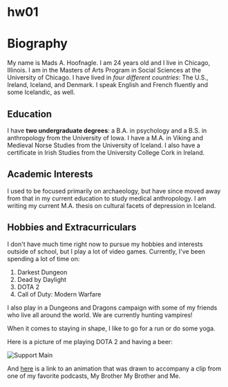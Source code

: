 # hw01

# Biography

My name is Mads A. Hoofnagle. I am 24 years old and I live in Chicago, Illinois. I am in the Masters of Arts Program in Social Sciences at the University of Chicago. I have lived in *four different countries*: The U.S., Ireland, Iceland, and Denmark. I speak English and French fluently and some Icelandic, as well. 

## Education

I have **two undergraduate degrees**: a B.A. in psychology and a B.S. in anthropology from the University of Iowa. I have a M.A. in Viking and Medieval Norse Studies from the University of Iceland. I also have a certificate in Irish Studies from the University College Cork in Ireland. 

## Academic Interests

I used to be focused primarily on archaeology, but have since moved away from that in my current education to study medical anthropology. I am writing my current M.A. thesis on cultural facets of depression in Iceland. 

## Hobbies and Extracurriculars

I don't have much time right now to pursue my hobbies and interests outside of school, but I play a lot of video games. Currently, I've been spending a lot of time on: 

1. Darkest Dungeon
2. Dead by Daylight
3. DOTA 2
4. Call of Duty: Modern Warfare

I also play in a Dungeons and Dragons campaign with some of my friends who live all around the world. We are currently hunting vampires! 

When it comes to staying in shape, I like to go for a run or do some yoga. 

Here is a picture of me playing DOTA 2 and having a beer:

![Support Main](https://media.discordapp.net/attachments/400011446068576256/699409356294324254/IMG_2519.jpg?width=508&height=677)

And [here](https://www.youtube.com/watch?v=ox_-BOCLv8s) is a link to an animation that was drawn to accompany a clip from one of my favorite podcasts, My Brother My Brother and Me. 

